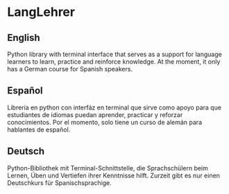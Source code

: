 # LangLehrer

## English
Python library with terminal interface that serves as a support for language learners to learn, practice and reinforce knowledge. At the moment, it only has a German course for Spanish speakers.

## Español
Librería en python con interfáz en terminal que sirve como apoyo para que estudiantes de idiomas puedan aprender, practicar y reforzar conocimientos. Por el momento, solo tiene un curso de alemán para hablantes de español.

## Deutsch
Python-Bibliothek mit Terminal-Schnittstelle, die Sprachschülern beim Lernen, Üben und Vertiefen ihrer Kenntnisse hilft. Zurzeit gibt es nur einen Deutschkurs für Spanischsprachige.
